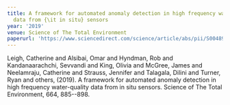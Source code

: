 ```yaml
---
title: A framework for automated anomaly detection in high frequency water-quality
  data from {\it in situ} sensors
year: '2019'
venue: Science of The Total Environment
paperurl: 'https://www.sciencedirect.com/science/article/abs/pii/S0048969719305662'
---
```

Leigh, Catherine and Alsibai, Omar and Hyndman, Rob and Kandanaarachchi, Sevvandi and King, Olivia and McGree, James and Neelamraju, Catherine and Strauss, Jennifer and Talagala, Dilini and Turner, Ryan and others,  (2019). A framework for automated anomaly detection in high frequency water-quality data from in situ sensors. Science of The Total Environment, 664, 885--898.

